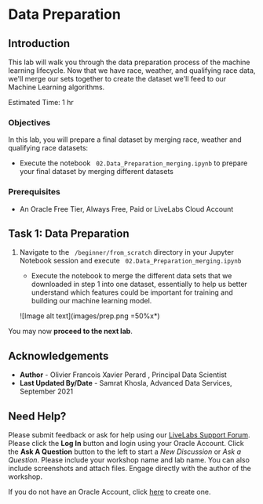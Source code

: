 # Data Preparation 

## Introduction

This lab will walk you through the data preparation process of the machine learning lifecycle. Now that we have race, weather, and qualifying race data, we'll merge our sets together to create the dataset we'll feed to our Machine Learning algorithms. 

Estimated Time: 1 hr


### Objectives

In this lab, you will prepare a final dataset by merging race, weather and qualifying race datasets:

* Execute the notebook ``` 02.Data_Preparation_merging.ipynb``` to prepare your final dataset by merging different datasets


### Prerequisites 

* An Oracle Free Tier, Always Free, Paid or LiveLabs Cloud Account


## **Task 1**: Data Preparation

1. Navigate to the ``` /beginner/from_scratch``` directory in your Jupyter Notebook session and execute ``` 02.Data_Preparation_merging.ipynb```

   * Execute the notebook to merge the different data sets that we downloaded in step 1 into one dataset, essentially to help us better understand which features could be important for training and building our machine learning model. 


    ![Image alt text](images/prep.png =50%x*)


You may now **proceed to the next lab**.

## Acknowledgements
* **Author** - Olivier Francois Xavier Perard , Principal Data Scientist
* **Last Updated By/Date** - Samrat Khosla, Advanced Data Services, September 2021

## Need Help?
Please submit feedback or ask for help using our [LiveLabs Support Forum](https://community.oracle.com/tech/developers/categories/livelabsdiscussions). Please click the **Log In** button and login using your Oracle Account. Click the **Ask A Question** button to the left to start a *New Discussion* or *Ask a Question*.  Please include your workshop name and lab name.  You can also include screenshots and attach files.  Engage directly with the author of the workshop.

If you do not have an Oracle Account, click [here](https://profile.oracle.com/myprofile/account/create-account.jspx) to create one.
